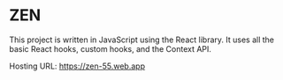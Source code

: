 # ZEN

This project is written in JavaScript using the React library. It uses all the basic React hooks, custom hooks, and the Context API.

Hosting URL: https://zen-55.web.app